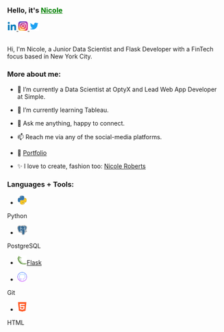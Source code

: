 

<h3><b>Hello, it's <a href="https://www.linkedin.com/in/nicolerobertsdesigner/" style="color:green">Nicole</a></h3></b>


<a href="https://www.linkedin.com/in/nicolerobertsdesigner/">
  <img src="images/linkedin.png" alt="Nicole Roberts" style="width:22px;height:22px;">
</a>

<a href="https://www.instagram.com/nicrobertsny/">
  <img src="images/instagram.webp" alt="Nicole Roberts" style="width:22px;height:22px;">
</a>

<a href="https://twitter.com/ellenicoler">
  <img src="images/twitter.png" alt="Nicole Roberts" style="width:22px;height:22px;">
</a>

<br />

<br />

Hi, I'm Nicole, a Junior Data Scientist and Flask Developer with a FinTech focus based in New York City. 

<h3><b>More about me:</b></h3>

- 🔭 I’m currently a Data Scientist at OptyX and Lead Web App Developer at Simple.

- 🌱 I’m currently learning Tableau.

- 💬 Ask me anything, happy to connect.

- 📫 Reach me via any of the social-media platforms.

- 📝 [Portfolio]()

- ✨ I love to create, fashion too: [Nicole Roberts](https://www.nicoleroberts.com/)

<h3><b>Languages + Tools:</b></h3>

- <a href="https://www.python.org/">
  <img src="images/python.webp" alt="Nicole Roberts" style="width:22px;height:22px;">
</a>Python

- <a href="https://www.postgresql.org/">
  <img src="images/postgre.png" alt="Nicole Roberts" style="width:22px;height:22px;">
</a>PostgreSQL

- <img src="images/flask.png" alt="Nicole Roberts" style="width:22px;height:22px;"><a href="https://flask.palletsprojects.com/en/2.2.x/">Flask</a> 

- <a href="https://github.com/">
  <img src="images/github.png" alt="Nicole Roberts" style="width:22px;height:22px;">
</a>Git

- <a href="https://www.w3schools.com/html/">
  <img src="images/html.png" alt="Nicole Roberts" style="width:22px;height:22px;">
</a>HTML

